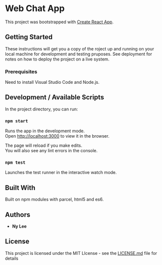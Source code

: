 # Web Chat App

This project was bootstrapped with [Create React App](https://github.com/facebook/create-react-app).

## Getting Started

These instructions will get you a copy of the roject up and running on your local machine for development and testing pruposes. See deployment for notes on how to deploy the project on a live system.

### Prerequisites

Need to install Visual Studio Code and Node.js.

## Development / Available Scripts

In the project directory, you can run:

### `npm start`

Runs the app in the development mode.<br>
Open [http://localhost:3000](http://localhost:3000) to view it in the browser.

The page will reload if you make edits.<br>
You will also see any lint errors in the console.

### `npm test`

Launches the test runner in the interactive watch mode.<br>



## Built With

Built on npm modules with parcel, html5 and es6.

## Authors
* **Ny Lee**

## License

This project is licensed under the MIT LIcense - see the [LICENSE.md](LICENSE.md) file for details
